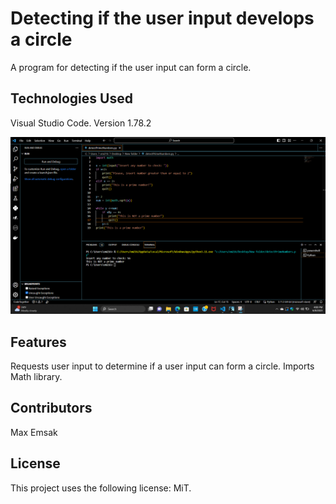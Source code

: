 # <strong> Detecting if the user input develops a circle </strong> #

A program for detecting if the user input can form a circle.

## <strong> Technologies Used </strong> ##
Visual Studio Code. Version 1.78.2


![]()<img width="723" alt="image" src="https://github.com/matthew813709/Gitimages/blob/3f84fb6ac80c5c2dd7d772c9c93747826018e50d/Screenshot%202023-06-08%20160036.png">

## <strong> Features </strong> ##

Requests user input to determine if a user input can form a circle.
Imports Math library.

## <strong> Contributors </strong> ##
Max Emsak

## <strong> License </strong> ##
This project uses the following license: MiT.
